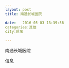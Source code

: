 ```yaml
--- 
layout: post 
title: 南通长城医院

date:   2016-05-03 13:39:56 
categories:其他  
city:启东
  
--- 
```

   
南通长城医院

信息

